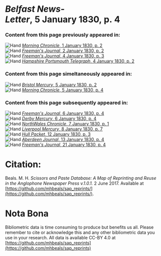 # *Belfast News-Letter*, 5 January 1830, p. 4  
  
### Content from this page previously appeared in:  
![Hand](http://scissorsandpaste.net/wp-content/uploads/2017/06/smallhandpointer.png) [*Morning Chronicle*, 1 January 1830, p. 2](https://mhbeals.github.io/sap_html/Morning-Chronicle/Morning-Chronicle-1-January-1830-p-2)  
![Hand](http://scissorsandpaste.net/wp-content/uploads/2017/06/smallhandpointer.png) [*Freeman's Journal*, 2 January 1830, p. 2](https://mhbeals.github.io/sap_html/Freeman's-Journal/Freeman's-Journal-2-January-1830-p-2)  
![Hand](http://scissorsandpaste.net/wp-content/uploads/2017/06/smallhandpointer.png) [*Freeman's Journal*, 4 January 1830, p. 3](https://mhbeals.github.io/sap_html/Freeman's-Journal/Freeman's-Journal-4-January-1830-p-3)  
![Hand](http://scissorsandpaste.net/wp-content/uploads/2017/06/smallhandpointer.png) [*Hampshire Portsmouth Telegraph*, 4 January 1830, p. 2](https://mhbeals.github.io/sap_html/Hampshire-Portsmouth-Telegraph/Hampshire-Portsmouth-Telegraph-4-January-1830-p-2)  
  
### Content from this page simeltaneously appeared in:  
![Hand](http://scissorsandpaste.net/wp-content/uploads/2017/06/smallhandpointer.png) [*Bristol Mercury*, 5 January 1830, p. 2](https://mhbeals.github.io/sap_html/Bristol-Mercury/Bristol-Mercury-5-January-1830-p-2)  
![Hand](http://scissorsandpaste.net/wp-content/uploads/2017/06/smallhandpointer.png) [*Morning Chronicle*, 5 January 1830, p. 4](https://mhbeals.github.io/sap_html/Morning-Chronicle/Morning-Chronicle-5-January-1830-p-4)  
  
### Content from this page subsequently appeared in:  
![Hand](http://scissorsandpaste.net/wp-content/uploads/2017/06/smallhandpointer.png) [*Freeman's Journal*, 6 January 1830, p. 4](https://mhbeals.github.io/sap_html/Freeman's-Journal/Freeman's-Journal-6-January-1830-p-4)  
![Hand](http://scissorsandpaste.net/wp-content/uploads/2017/06/smallhandpointer.png) [*Derby Mercury*, 6 January 1830, p. 4](https://mhbeals.github.io/sap_html/Derby-Mercury/Derby-Mercury-6-January-1830-p-4)  
![Hand](http://scissorsandpaste.net/wp-content/uploads/2017/06/smallhandpointer.png) [*NorthWales Chronicle*, 7 January 1830, p. 1](https://mhbeals.github.io/sap_html/NorthWales-Chronicle/NorthWales-Chronicle-7-January-1830-p-1)  
![Hand](http://scissorsandpaste.net/wp-content/uploads/2017/06/smallhandpointer.png) [*Liverpool Mercury*, 8 January 1830, p. 7](https://mhbeals.github.io/sap_html/Liverpool-Mercury/Liverpool-Mercury-8-January-1830-p-7)  
![Hand](http://scissorsandpaste.net/wp-content/uploads/2017/06/smallhandpointer.png) [*Hull Packet*, 12 January 1830, p. 3](https://mhbeals.github.io/sap_html/Hull-Packet/Hull-Packet-12-January-1830-p-3)  
![Hand](http://scissorsandpaste.net/wp-content/uploads/2017/06/smallhandpointer.png) [*Aberdeen Journal*, 13 January 1830, p. 4](https://mhbeals.github.io/sap_html/Aberdeen-Journal/Aberdeen-Journal-13-January-1830-p-4)  
![Hand](http://scissorsandpaste.net/wp-content/uploads/2017/06/smallhandpointer.png) [*Freeman's Journal*, 21 January 1830, p. 4](https://mhbeals.github.io/sap_html/Freeman's-Journal/Freeman's-Journal-21-January-1830-p-4)  


# Citation: 

Beals. M. H. *Scissors and Paste Database: A Map of Reprinting and Reuse in the Anglophone Newspaper Press v.1.0.1.* 2 June 2017. Available at [https://github.com/mhbeals/sap_reprints/](https://github.com/mhbeals/sap_reprints/). 

# Nota Bona

Bibliometric data is time consuming to produce but benefits us all. Please remember to cite or acknowledge this and any other bibliometric data you use in your research. All data is available CC-BY 4.0 at [https://github.com/mhbeals/sap_reprints](https://github.com/mhbeals/sap_reprints)